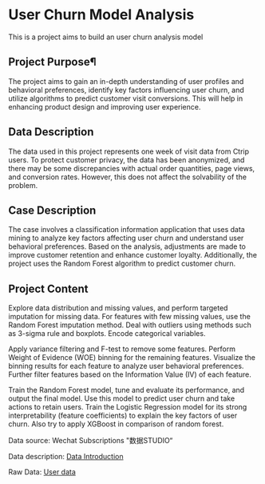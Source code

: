 # User Churn Model Analysis
This is a project aims to build an user churn analysis model

## Project Purpose¶
The project aims to gain an in-depth understanding of user profiles and behavioral preferences, identify key factors influencing user churn, and utilize algorithms to predict customer visit conversions. This will help in enhancing product design and improving user experience.

## Data Description
The data used in this project represents one week of visit data from Ctrip users. To protect customer privacy, the data has been anonymized, and there may be some discrepancies with actual order quantities, page views, and conversion rates. However, this does not affect the solvability of the problem.

## Case Description
The case involves a classification information application that uses data mining to analyze key factors affecting user churn and understand user behavioral preferences. Based on the analysis, adjustments are made to improve customer retention and enhance customer loyalty. Additionally, the project uses the Random Forest algorithm to predict customer churn.

## Project Content
Explore data distribution and missing values, and perform targeted imputation for missing data. For features with few missing values, use the Random Forest imputation method. Deal with outliers using methods such as 3-sigma rule and boxplots. Encode categorical variables.

Apply variance filtering and F-test to remove some features. Perform Weight of Evidence (WOE) binning for the remaining features. Visualize the binning results for each feature to analyze user behavioral preferences. Further filter features based on the Information Value (IV) of each feature.

Train the Random Forest model, tune and evaluate its performance, and output the final model. Use this model to predict user churn and take actions to retain users. Train the Logistic Regression model for its strong interpretability (feature coefficients) to explain the key factors of user churn. Also try to apply XGBoost in comparison of random forest.

Data source: Wechat Subscriptions "数据STUDIO“

Data description: [Data Introduction](Data_Introduction.xlsx)

Raw Data: [User data](userlostprob.rar)
